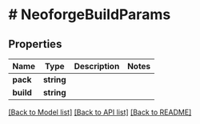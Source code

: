 # # NeoforgeBuildParams

## Properties

Name | Type | Description | Notes
------------ | ------------- | ------------- | -------------
**pack** | **string** |  |
**build** | **string** |  |

[[Back to Model list]](../../README.md#models) [[Back to API list]](../../README.md#endpoints) [[Back to README]](../../README.md)

